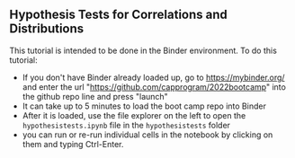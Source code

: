 ## Hypothesis Tests for Correlations and Distributions

This tutorial is intended to be done in the Binder environment. To do this tutorial:
  * If you don't have Binder already loaded up, go to https://mybinder.org/ and enter the url "https://github.com/capprogram/2022bootcamp" into the github repo line and press "launch"
 * It can take up to 5 minutes to load the boot camp repo into Binder
 * After it is loaded, use the file explorer on the left to open the `hypothesistests.ipynb` file in the `hypothesistests` folder
 * you can run or re-run individual cells in the notebook by clicking on them and typing Ctrl-Enter. 

